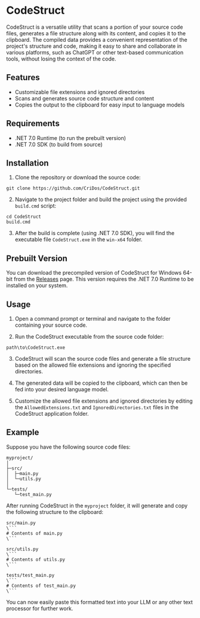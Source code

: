 # CodeStruct

CodeStruct is a versatile utility that scans a portion of your source code files, generates a file structure along with its content, and copies it to the clipboard. The compiled data provides a convenient representation of the project's structure and code, making it easy to share and collaborate in various platforms, such as ChatGPT or other text-based communication tools, without losing the context of the code.

## Features

- Customizable file extensions and ignored directories
- Scans and generates source code structure and content
- Copies the output to the clipboard for easy input to language models

## Requirements

- .NET 7.0 Runtime (to run the prebuilt version)
- .NET 7.0 SDK (to build from source)

## Installation

1. Clone the repository or download the source code:

```
git clone https://github.com/CriDos/CodeStruct.git
```

2. Navigate to the project folder and build the project using the provided `build.cmd` script:

```
cd CodeStruct
build.cmd
```

3. After the build is complete (using .NET 7.0 SDK), you will find the executable file `CodeStruct.exe` in the `win-x64` folder.

## Prebuilt Version

You can download the precompiled version of CodeStruct for Windows 64-bit from the [Releases](https://github.com/CriDos/CodeStruct/releases) page. This version requires the .NET 7.0 Runtime to be installed on your system.

## Usage

1. Open a command prompt or terminal and navigate to the folder containing your source code.

2. Run the CodeStruct executable from the source code folder:

```
path\to\CodeStruct.exe
```

3. CodeStruct will scan the source code files and generate a file structure based on the allowed file extensions and ignoring the specified directories.

4. The generated data will be copied to the clipboard, which can then be fed into your desired language model.

5. Customize the allowed file extensions and ignored directories by editing the `AllowedExtensions.txt` and `IgnoredDirectories.txt` files in the CodeStruct application folder.

## Example

Suppose you have the following source code files:

```
myproject/
│
├─src/
│  ├─main.py
│  └─utils.py
│
└─tests/
   └─test_main.py
```

After running CodeStruct in the `myproject` folder, it will generate and copy the following structure to the clipboard:

```text
src/main.py
\```
# Contents of main.py
\```

src/utils.py
\```
# Contents of utils.py
\```

tests/test_main.py
\```
# Contents of test_main.py
\```
```

You can now easily paste this formatted text into your LLM or any other text processor for further work.
